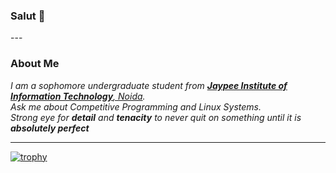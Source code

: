 <h3>Salut 👀</h3>
---
<h3> About Me </h3>
<p>
  <em>
    I am a sophomore undergraduate student from <a href="https://www.jiit.ac.in/"> <b>Jaypee Institute of Information Technology</b>, Noida</a>. <br>
    Ask me about Competitive Programming and Linux Systems.<br> Strong eye for <b>detail</b> and <b>tenacity</b> to never quit on something until it is <b>absolutely perfect</b>&nbsp;
  </em>  
</p>

---


[![trophy](https://github-profile-trophy.vercel.app/?username=bhavyawig)](https://github.com/ryo-ma/github-profile-trophy)

